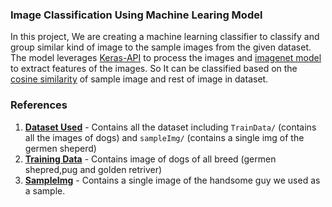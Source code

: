 ### **Image Classification Using Machine Learing Model**
In this project, We are creating a machine learning classifier to classify and group similar kind of image to the sample images from the given dataset. The model leverages [Keras-API](https://keras.io/) to process the images and [imagenet model](https://www.image-net.org/) to extract features of the images. So It can be classified based on the [cosine similarity](https://www.sciencedirect.com/topics/computer-science/cosine-similarity#:~:text=Cosine%20similarity%20measures%20the%20similarity,document%20similarity%20in%20text%20analysis) of sample image and rest of image in dataset.

### References

1. **[Dataset Used](https://drive.google.com/drive/folders/1-1z61aeaxTmLo4hj8RL491yS36UVES2_?usp=drive_link)** - Contains all the dataset including `TrainData/` (contains all the images of dogs) and `sampleImg/` (contains a single img of the germen sheperd)
2. **[Training Data](https://drive.google.com/drive/folders/1JIEuyIQm7M45sz9ZnunbeFo8qoPJUyB5?usp=drive_link)** - Contains image of dogs of all breed (germen shepred,pug and golden retriver)
3. **[SampleImg](https://drive.google.com/drive/folders/16iVIgZIUNJL9w1J-VFtTiuibmee5OeeN?usp=drive_link)** - Contains a single image of the handsome guy we used as a sample.

